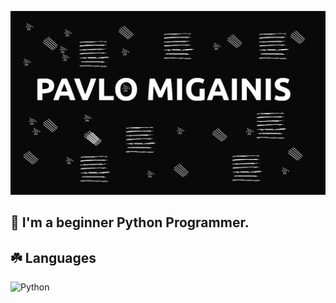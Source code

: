 [![Header](https://github.com/pashtetx/pashtetx/blob/main/assets/header.png)](https://discord.gg/d2stsGWU)


## 🌿 I'm a beginner Python Programmer.


## ☘️ Languages 

![Python](https://img.shields.io/badge/-Python-<COLOR>?style=for-the-badge&logo=python)
